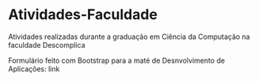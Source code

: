 # Atividades-Faculdade

Atividades realizadas durante a graduação em Ciência da Computação na faculdade Descomplica

Formulário feito com Bootstrap para a maté de Desnvolvimento de Aplicações: link 
